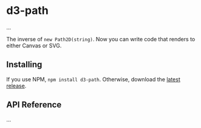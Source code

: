 # d3-path

…

The inverse of `new Path2D(string)`. Now you can write code that renders to either Canvas or SVG.

## Installing

If you use NPM, `npm install d3-path`. Otherwise, download the [latest release](https://github.com/d3/d3-path/releases/latest).

## API Reference

…
